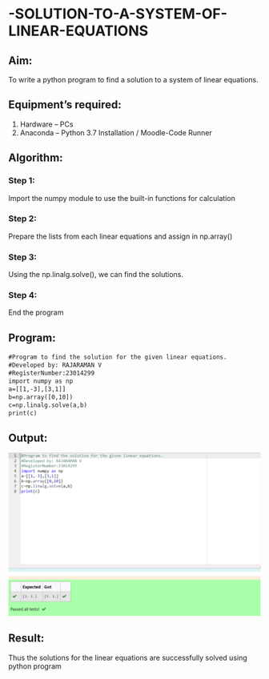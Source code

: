 # -SOLUTION-TO-A-SYSTEM-OF-LINEAR-EQUATIONS
## Aim:
To write a python program to find a solution to a system of linear equations.
## Equipment’s required:
1. 	Hardware – PCs
2. 	Anaconda – Python 3.7 Installation / Moodle-Code Runner
## Algorithm:
### Step 1: 
Import the numpy module to use the built-in functions for calculation
### Step 2: 
Prepare the lists from each linear equations and assign in np.array()
### Step 3: 
Using the np.linalg.solve(), we can find the solutions.
### Step 4: 
End the program
## Program:
```
#Program to find the solution for the given linear equations.
#Developed by: RAJARAMAN V
#RegisterNumber:23014299
import numpy as np
a=[[1,-3],[3,1]]
b=np.array([0,10])
c=np.linalg.solve(a,b)
print(c)
```

## Output:
![output](/output1.png)
## Result: 
Thus the solutions for the linear equations are successfully solved using python program

